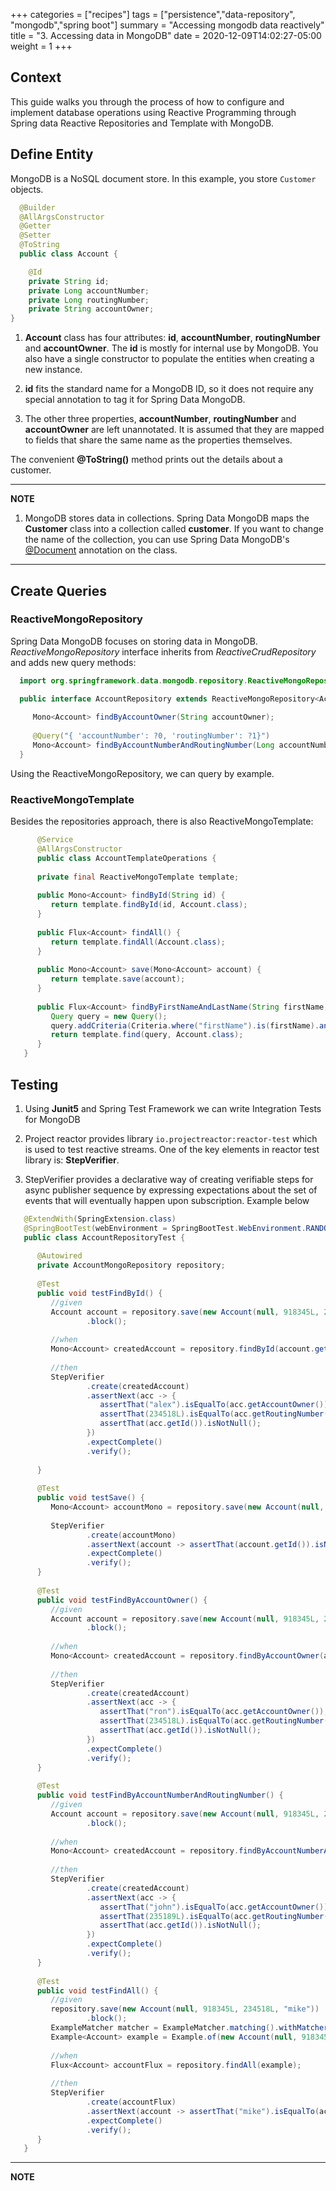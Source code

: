 +++
categories = ["recipes"]
tags = ["persistence","data-repository", "mongodb","spring boot"]
summary = "Accessing mongodb data reactively"
title = "3. Accessing data in MongoDB"
date = 2020-12-09T14:02:27-05:00
weight = 1
+++

## Context
This guide walks you through the process of how to configure and implement
database operations using Reactive Programming through Spring data Reactive Repositories and Template
with MongoDB.

## Define Entity
MongoDB is a NoSQL document store. In this example, you store `Customer` objects. 

```java
  @Builder
  @AllArgsConstructor
  @Getter
  @Setter
  @ToString
  public class Account {

    @Id
    private String id;
    private Long accountNumber;
    private Long routingNumber;
    private String accountOwner;
}
```

1. **Account** class has four attributes: **id**, **accountNumber**, **routingNumber** and **accountOwner**. 
   The **id** is mostly for internal use by MongoDB. You also have a single constructor to 
   populate the entities when creating a new instance.

1. **id** fits the standard name for a MongoDB ID, so it does not require any special 
   annotation to tag it for Spring Data MongoDB.

1. The other three properties, **accountNumber**, **routingNumber** and **accountOwner** are left unannotated. 
   It is assumed that they are mapped to fields that share the same name as the properties themselves.

The convenient **@ToString()** method prints out the details about a customer.

---
 **NOTE**

1. MongoDB stores data in collections. Spring Data MongoDB maps the **Customer** class
into a collection called **customer**. If you want to change the name of the collection, you
can use Spring Data MongoDB's
[@Document](https://docs.spring.io/spring-data/data-mongodb/docs/current/api/org/springframework/data/mongodb/core/mapping/Document.html)
annotation on the class.

---

## Create Queries

### ReactiveMongoRepository

Spring Data MongoDB focuses on storing data in MongoDB. _ReactiveMongoRepository_ interface inherits
from _ReactiveCrudRepository_ and adds new query methods:

 ```java
   import org.springframework.data.mongodb.repository.ReactiveMongoRepository;

   public interface AccountRepository extends ReactiveMongoRepository<Account, String> {
   
      Mono<Account> findByAccountOwner(String accountOwner);
   
      @Query("{ 'accountNumber': ?0, 'routingNumber': ?1}")
      Mono<Account> findByAccountNumberAndRoutingNumber(Long accountNumber, Long routingNumber);
   }
 ```
Using the ReactiveMongoRepository, we can query by example.

### ReactiveMongoTemplate

Besides the repositories approach, there is also ReactiveMongoTemplate:

```java
      @Service
      @AllArgsConstructor
      public class AccountTemplateOperations {
   
      private final ReactiveMongoTemplate template;
   
      public Mono<Account> findById(String id) {
         return template.findById(id, Account.class);
      }
   
      public Flux<Account> findAll() {
         return template.findAll(Account.class);
      }
   
      public Mono<Account> save(Mono<Account> account) {
         return template.save(account);
      }
   
      public Flux<Account> findByFirstNameAndLastName(String firstName, String lastName) {
         Query query = new Query();
         query.addCriteria(Criteria.where("firstName").is(firstName).and("lastName").is(lastName));
         return template.find(query, Account.class);
      }
   }
```

## Testing

1. Using **Junit5** and Spring Test Framework we can write Integration Tests for MongoDB
   
1. Project reactor provides library `io.projectreactor:reactor-test` which is used to test reactive streams. One of the key
   elements in reactor test library is: **StepVerifier**.
   
1. StepVerifier provides a declarative way of creating verifiable steps for async publisher sequence by expressing expectations
   about the set of events that will eventually happen upon subscription. Example below

```java
   @ExtendWith(SpringExtension.class)
   @SpringBootTest(webEnvironment = SpringBootTest.WebEnvironment.RANDOM_PORT, classes = GreenfieldReactiveApplication.class)
   public class AccountRepositoryTest {
   
      @Autowired
      private AccountMongoRepository repository;
   
      @Test
      public void testFindById() {
         //given
         Account account = repository.save(new Account(null, 918345L, 234518L, "alex"))
                 .block();
   
         //when
         Mono<Account> createdAccount = repository.findById(account.getId());
   
         //then
         StepVerifier
                 .create(createdAccount)
                 .assertNext(acc -> {
                    assertThat("alex").isEqualTo(acc.getAccountOwner());
                    assertThat(234518L).isEqualTo(acc.getRoutingNumber());
                    assertThat(acc.getId()).isNotNull();
                 })
                 .expectComplete()
                 .verify();
   
      }
   
      @Test
      public void testSave() {
         Mono<Account> accountMono = repository.save(new Account(null, 918345L, 234518L, "alex"));
   
         StepVerifier
                 .create(accountMono)
                 .assertNext(account -> assertThat(account.getId()).isNotNull())
                 .expectComplete()
                 .verify();
      }
   
      @Test
      public void testFindByAccountOwner() {
         //given
         Account account = repository.save(new Account(null, 918345L, 234518L, "ron"))
                 .block();
   
         //when
         Mono<Account> createdAccount = repository.findByAccountOwner(account.getAccountOwner());
   
         //then
         StepVerifier
                 .create(createdAccount)
                 .assertNext(acc -> {
                    assertThat("ron").isEqualTo(acc.getAccountOwner());
                    assertThat(234518L).isEqualTo(acc.getRoutingNumber());
                    assertThat(acc.getId()).isNotNull();
                 })
                 .expectComplete()
                 .verify();
      }
   
      @Test
      public void testFindByAccountNumberAndRoutingNumber() {
         //given
         Account account = repository.save(new Account(null, 918345L, 235189L, "john"))
                 .block();
   
         //when
         Mono<Account> createdAccount = repository.findByAccountNumberAndRoutingNumber(account.getAccountNumber(), account.getRoutingNumber());
   
         //then
         StepVerifier
                 .create(createdAccount)
                 .assertNext(acc -> {
                    assertThat("john").isEqualTo(acc.getAccountOwner());
                    assertThat(235189L).isEqualTo(acc.getRoutingNumber());
                    assertThat(acc.getId()).isNotNull();
                 })
                 .expectComplete()
                 .verify();
      }
   
      @Test
      public void testFindAll() {
         //given
         repository.save(new Account(null, 918345L, 234518L, "mike"))
                 .block();
         ExampleMatcher matcher = ExampleMatcher.matching().withMatcher("accountOwner", startsWith());
         Example<Account> example = Example.of(new Account(null, 918345L, 234518L, "mike"), matcher);
   
         //when
         Flux<Account> accountFlux = repository.findAll(example);
   
         //then
         StepVerifier
                 .create(accountFlux)
                 .assertNext(account -> assertThat("mike").isEqualTo(account.getAccountOwner()))
                 .expectComplete()
                 .verify();
      }
   }
```
---
**NOTE**
